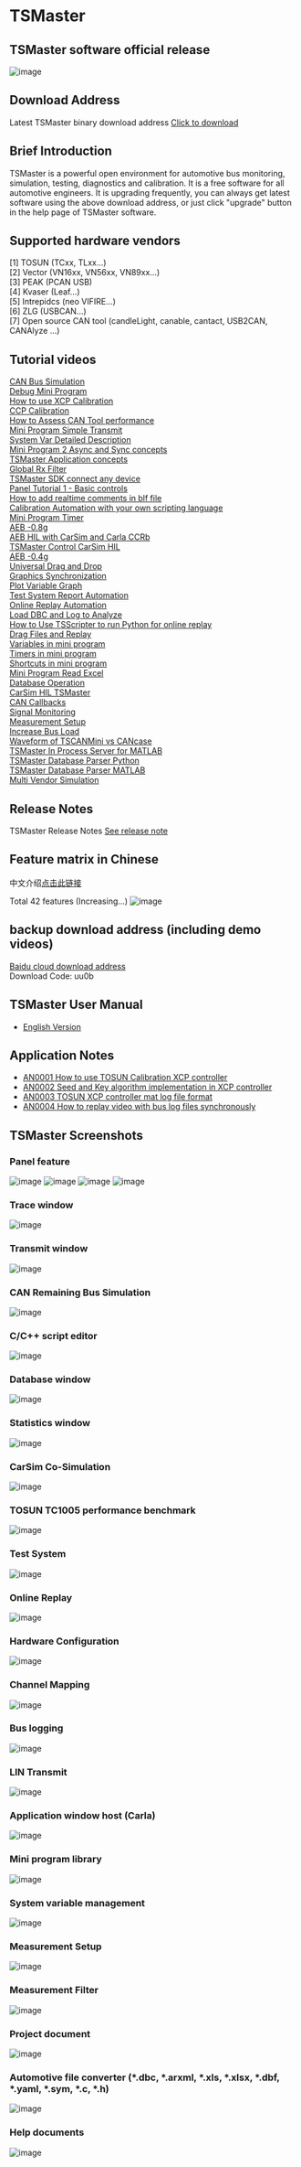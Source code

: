 # TSMaster
## TSMaster software official release
![image](https://github.com/TOSUN-Shanghai/TSMaster/blob/main/images/TSMaster.png)

## Download Address
Latest TSMaster binary download address [Click to download](http://www.tosun.tech/TOSUNSoftware/TSMaster_Setup_beta.exe)

## Brief Introduction
TSMaster is a powerful open environment for automotive bus monitoring, simulation, testing, diagnostics and calibration. It is a free software for all automotive engineers. It is upgrading frequently, you can always get latest software using the above download address, or just click "upgrade" button in the help page of TSMaster software.

## Supported hardware vendors
[1] TOSUN (TCxx, TLxx...)  
[2] Vector (VN16xx, VN56xx, VN89xx...)  
[3] PEAK (PCAN USB)  
[4] Kvaser (Leaf...)  
[5] Intrepidcs (neo VIFIRE...)  
[6] ZLG (USBCAN...)  
[7] Open source CAN tool (candleLight, canable, cantact, USB2CAN, CANAlyze ...)  

## Tutorial videos
[CAN Bus Simulation](https://youtu.be/2RAV4VqSX-8)  
[Debug Mini Program](https://youtu.be/ibktUcYFUF4)  
[How to use XCP Calibration](https://youtu.be/AjZR3PBlcKI)  
[CCP Calibration](https://youtu.be/z9VSA2H0xxU)  
[How to Assess CAN Tool performance](https://youtu.be/25elPUToALI)  
[Mini Program Simple Transmit](https://youtu.be/YXNqJKCt7Aw)  
[System Var Detailed Description](https://youtu.be/qQoGyJGguhM)  
[Mini Program 2 Async and Sync concepts](https://youtu.be/z47m6lSfZyw)  
[TSMaster Application concepts](https://youtu.be/-7ioAuXy3P8)  
[Global Rx Filter](https://youtu.be/2xtunw_FIcg)  
[TSMaster SDK connect any device](https://youtu.be/h-KVM1589rM)  
[Panel Tutorial 1 - Basic controls](https://youtu.be/QarhLQiU8tg)  
[How to add realtime comments in blf file](https://youtu.be/WuWZRXbniVA)  
[Calibration Automation with your own scripting language](https://youtu.be/uipM3-AXt74)  
[Mini Program Timer](https://youtu.be/okc2InyXLBI)  
[AEB -0.8g](https://youtu.be/sVXJRPypgdw)  
[AEB HIL with CarSim and Carla CCRb](https://youtu.be/Y6J_2B1Aq54)  
[TSMaster Control CarSim HIL](https://youtu.be/BHag7ifgVL8)  
[AEB -0.4g](https://youtu.be/rGAIAFjG1Tc)  
[Universal Drag and Drop](https://youtu.be/L5Gjhoc_bk0)  
[Graphics Synchronization](https://youtu.be/qt3fM9InjyY)  
[Plot Variable Graph](https://youtu.be/JvCq1BcPkQ0)  
[Test System Report Automation](https://youtu.be/qsittlpS4AM)  
[Online Replay Automation](https://youtu.be/QVl7DvXSNUw)  
[Load DBC and Log to Analyze](https://youtu.be/GtJYjW_858Y)  
[How to Use TSScripter to run Python for online replay](https://youtu.be/xkJ4JKGUMAg)  
[Drag Files and Replay](https://youtu.be/sDVi7oFYKtc)  
[Variables in mini program](https://youtu.be/onlSUp0rAbA)  
[Timers in mini program](https://youtu.be/8Kg4rUrSPR0)  
[Shortcuts in mini program](https://youtu.be/-OiJQlquCD4)  
[Mini Program Read Excel](https://youtu.be/WkoxXtrEPcg)  
[Database Operation](https://youtu.be/Mbep0WMrgNQ)  
[CarSim HIL TSMaster](https://youtu.be/02AySac9orQ)  
[CAN Callbacks](https://youtu.be/Iz3Y4qjuczw)  
[Signal Monitoring](https://youtu.be/VB-FsdMFg18)  
[Measurement Setup](https://youtu.be/4wNNzpswiSs)  
[Increase Bus Load](https://youtu.be/KSP36kM1H1M)  
[Waveform of TSCANMini vs CANcase](https://youtu.be/ZT4AWuKN3_s)  
[TSMaster In Process Server for MATLAB](https://youtu.be/GAvzRrdwWaY)  
[TSMaster Database Parser Python](https://youtu.be/g42I76TC9zY)  
[TSMaster Database Parser MATLAB](https://youtu.be/hqL5eHruK1I)  
[Multi Vendor Simulation](https://youtu.be/rxo8041_TJU)

## Release Notes
TSMaster Release Notes [See release note](https://github.com/TOSUN-Shanghai/TSMaster/blob/main/TSMaster_release_en.md)

## Feature matrix in Chinese
中文介绍[点击此链接](https://github.com/TOSUN-Shanghai/TSMaster/blob/main/TSMaster_features_cn.md)

Total 42 features (Increasing...)
![image](https://github.com/TOSUN-Shanghai/TSMaster/blob/main/images/About.png)

## backup download address (including demo videos)
[Baidu cloud download address](https://pan.baidu.com/s/147blQVilkVycwHrFAr-u_g)  
Download Code: uu0b

## TSMaster User Manual
- [English Version](https://github.com/TOSUN-Shanghai/TSMaster/blob/main/manual/TSMaster_um_en.md)

## Application Notes
- [AN0001 How to use TOSUN Calibration XCP controller](https://github.com/TOSUN-Shanghai/TSMaster/blob/main/AN/AN0001.md)
- [AN0002 Seed and Key algorithm implementation in XCP controller](https://github.com/TOSUN-Shanghai/TSMaster/blob/main/AN/AN0002.md)
- [AN0003 TOSUN XCP controller mat log file format](https://github.com/TOSUN-Shanghai/TSMaster/blob/main/AN/AN0003.md)
- [AN0004 How to replay video with bus log files synchronously](https://github.com/TOSUN-Shanghai/TSMaster/blob/main/AN/AN0004.md)

## TSMaster Screenshots

### Panel feature
![image](https://github.com/TOSUN-Shanghai/TSMaster/blob/main/images/Panels1.png)
![image](https://github.com/TOSUN-Shanghai/TSMaster/blob/main/images/Panels2.png)
![image](https://github.com/TOSUN-Shanghai/TSMaster/blob/main/images/Panels3.png)
![image](https://github.com/TOSUN-Shanghai/TSMaster/blob/main/images/Panels4.png)

### Trace window
![image](https://github.com/TOSUN-Shanghai/TSMaster/blob/main/images/Trace.png)

### Transmit window
![image](https://github.com/TOSUN-Shanghai/TSMaster/blob/main/images/Transmit.png)

### CAN Remaining Bus Simulation
![image](https://github.com/TOSUN-Shanghai/TSMaster/blob/main/images/CANRBS.png)

### C/C++ script editor
![image](https://github.com/TOSUN-Shanghai/TSMaster/blob/main/images/Cpp.png)

### Database window
![image](https://github.com/TOSUN-Shanghai/TSMaster/blob/main/images/CANDatabase.png)

### Statistics window
![image](https://github.com/TOSUN-Shanghai/TSMaster/blob/main/images/CANStatistics.png)

### CarSim Co-Simulation
![image](https://github.com/TOSUN-Shanghai/TSMaster/blob/main/images/CarSimCosimulation.png)

### TOSUN TC1005 performance benchmark
![image](https://github.com/TOSUN-Shanghai/TSMaster/blob/main/images/TC1005Performance.png)

### Test System
![image](https://github.com/TOSUN-Shanghai/TSMaster/blob/main/images/TestSystem.png)

### Online Replay
![image](https://github.com/TOSUN-Shanghai/TSMaster/blob/main/images/OnlineReplay.png)

### Hardware Configuration
![image](https://github.com/TOSUN-Shanghai/TSMaster/blob/main/images/Hardware.png)

### Channel Mapping
![image](https://github.com/TOSUN-Shanghai/TSMaster/blob/main/images/ChannelMapping.png)

### Bus logging
![image](https://github.com/TOSUN-Shanghai/TSMaster/blob/main/images/Logging.png)

### LIN Transmit
![image](https://github.com/TOSUN-Shanghai/TSMaster/blob/main/images/LINTransmit.png)

### Application window host (Carla)
![image](https://github.com/TOSUN-Shanghai/TSMaster/blob/main/images/AppHost.png)

### Mini program library
![image](https://github.com/TOSUN-Shanghai/TSMaster/blob/main/images/MpLib.png)

### System variable management
![image](https://github.com/TOSUN-Shanghai/TSMaster/blob/main/images/SysVar.png)

### Measurement Setup
![image](https://github.com/TOSUN-Shanghai/TSMaster/blob/main/images/MeasurementSetup.png)

### Measurement Filter
![image](https://github.com/TOSUN-Shanghai/TSMaster/blob/main/images/MeasurementFilter.png)

### Project document
![image](https://github.com/TOSUN-Shanghai/TSMaster/blob/main/images/Document.png)

### Automotive file converter (*.dbc, *.arxml, *.xls, *.xlsx, *.dbf, *.yaml, *.sym, *.c, *.h)
![image](https://github.com/TOSUN-Shanghai/TSMaster/blob/main/images/AutomotiveFileConverter.png)

### Help documents
![image](https://github.com/TOSUN-Shanghai/TSMaster/blob/main/images/HelpDoc.png)

